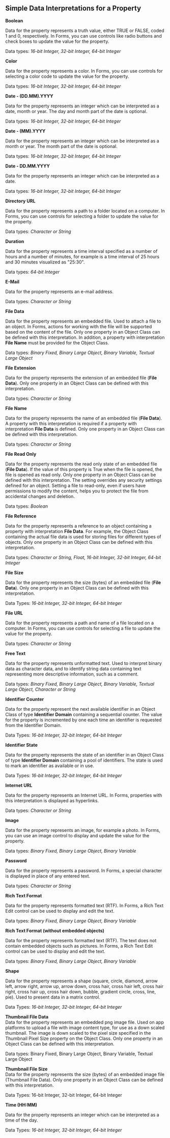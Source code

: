 ## Simple Data Interpretations for a Property

**Boolean**

Data for the property represents a truth value, either TRUE or FALSE, coded 1 and 0, respectively. In Forms, you can use controls like radio buttons and check boxes to update the value for the property.

Data types: <span style="FONT-STYLE: italic">16-bit Integer, 32-bit Integer, 64-bit Integer

**Color**

Data for the property represents a color. In Forms, you can use controls for selecting a color code to update the value for the property.

Data types: <span style="FONT-STYLE: italic">16-bit Integer, 32-bit Integer, 64-bit Integer

**Date - (DD.MM).YYYY**

Data for the property represents an integer which can be interpreted as a date, month or year. The day and month part of the date is optional.

Data types: <span style="FONT-STYLE: italic">16-bit Integer, 32-bit Integer, 64-bit Integer

**Date - (MM).YYYY**

Data for the property represents an integer which can be interpreted as a month or year. The month part of the date is optional.

Data types: <span style="FONT-STYLE: italic">16-bit Integer, 32-bit Integer, 64-bit Integer

**Date - DD.MM.YYYY**

Data for the property represents an integer which can be interpreted as a date.

Data types: <span style="FONT-STYLE: italic">16-bit Integer, 32-bit Integer, 64-bit Integer

**Directory URL**

Data for the property represents a path to a folder located on a computer. In Forms, you can use controls for selecting a folder to update the value for the property.

Data types: <span style="FONT-STYLE: italic">Character or String

**Duration**

Data for the property represents a time interval specified as a number of hours and a number of minutes, for example is a time interval of 25 hours and 30 minutes visualized as "25:30".

Data types: <span style="FONT-STYLE: italic">64-bit Integer

**E-Mail**

Data for the property represents an e-mail address.

Data types: <span style="FONT-STYLE: italic">Character or String

**File Data**

Data for the property represents an embedded file. Used to attach a file to an object. In Forms, actions for working with the file will be supported based on the content of the file. Only one property in an Object Class can be defined with this interpretation. In addition, a property with interpretation **File Name** must be provided for the Object Class.

Data types: <span style="FONT-STYLE: italic">Binary Fixed, Binary Large Object, Binary Variable, Textual Large Object

**File Extension**

Data for the property represents the extension of an embedded file (**File Data**). Only one property in an Object Class can be defined with this interpretation.

Data types: <span style="FONT-STYLE: italic">Character or String

**File Name**

Data for the property represents the name of an embedded file (**File Data**). A property with this interpretation is required if a property with interpretation **File Data** is defined. Only one property in an Object Class can be defined with this interpretation.

Data types: <span style="FONT-STYLE: italic">Character or String

**File Read Only**

Data for the property represents the read only state of an embedded file (**File Data**). If the value of this property is True when the file is opened, the file is opened as read only. Only one property in an Object Class can be defined with this interpretation. The setting overrides any security settings defined for an object. Setting a file to read-only, even if users have permissions to modify the content, helps you to protect the file from accidental changes and deletion.

Data types: <span style="FONT-STYLE: italic">Boolean

**File Reference**

Data for the property represents a reference to an object containing a property with interpretation **File Data**. For example, the Object Class containing the actual file data is used for storing files for different types of objects. Only one property in an Object Class can be defined with this interpretation.

Data types: <span style="FONT-STYLE: italic">Character or String, Float, 16-bit Integer, 32-bit Integer, 64-bit Integer

**File Size**

Data for the property represents the size (bytes) of an embedded file (**File Data**). Only one property in an Object Class can be defined with this interpretation.

Data Types: <span style="FONT-STYLE: italic">16-bit Integer, 32-bit Integer, 64-bit Integer

**File URL**

Data for the property represents a path and name of a file located on a computer. In Forms, you can use controls for selecting a file to update the value for the property.

Data types: <span style="FONT-STYLE: italic">Character or String

**Free Text**

Data for the property represents unformatted text. Used to interpret binary data as character data, and to identify string data containing text representing more descriptive information, such as a comment.

Data types: <span style="FONT-STYLE: italic">Binary Fixed, Binary Large Object, Binary Variable, Textual Large Object, Character or String

**Identifier Counter**

Data for the property represent the next available identifier in an Object Class of type **Identifier Domain** containing a sequential counter. The value for the property is incremented by one each time an identifier is requested from the Identifier Domain.

Data Types: <span style="FONT-STYLE: italic">16-bit Integer, 32-bit Integer, 64-bit Integer

**Identifier State**

Data for the property represents the state of an identifier in an Object Class of type **Identifier Domain** containing a pool of identifiers. The state is used to mark an identifier as available or in use.

Data Types: <span style="FONT-STYLE: italic">16-bit Integer, 32-bit Integer, 64-bit Integer

**Internet URL**

Data for the property represents an Internet URL. In Forms, properties with this interpretation is displayed as hyperlinks.

Data types: <span style="FONT-STYLE: italic">Character or String

**Image**

Data for the property represents an image, for example a photo. In Forms, you can use an image control to display and update the value for the property.

Data types: <span style="FONT-STYLE: italic">Binary Fixed, Binary Large Object, Binary Variable

**Password**

Data for the property represents a password. In Forms, a special character is displayed in place of any entered text.

Data types: <span style="FONT-STYLE: italic">Character or String

**Rich Text Format**

Data for the property represents formatted text (RTF). In Forms, a Rich Text Edit control can be used to display and edit the text.

Data types: <span style="FONT-STYLE: italic">Binary Fixed, Binary Large Object, Binary Variable

**Rich Text Format (without embedded objects)**

Data for the property represents formatted text (RTF). The text does not contain embedded objects such as pictures. In Forms, a Rich Text Edit control can be used to display and edit the text.

Data types: <span style="FONT-STYLE: italic">Binary Fixed, Binary Large Object, Binary Variable

**Shape**

Data for the property represents a shape (square, circle, diamond, arrow left, arrow right, arrow up, arrow down, cross hair, cross hair left, cross hair right, cross hair up, cross hair down, bubble, gradient circle, cross, line, pie). Used to present data in a matrix control.

Data Types: <span style="FONT-STYLE: italic">16-bit Integer, 32-bit Integer, 64-bit Integer

**Thumbnail File Data**  
Data for the property represents an embedded png image file. Used on app platforms to upload a file with image content type, for use as a down scaled thumbnail. The image is down scaled to the pixel size specified in the Thumbnail Pixel Size property on the Object Class. Only one property in an Object Class can be defined with this interpretation.  

Data types: Binary Fixed, Binary Large Object, Binary Variable, Textual Large Object  

**Thumbnail File Size**  
Data for the property represents the size (bytes) of an embedded image file (Thumbnail File Data). Only one property in an Object Class can be defined with this interpretation.  

Data Types: 16-bit Integer, 32-bit Integer, 64-bit Integer  

**Time (HH:MM)**

Data for the property represents an integer which can be interpreted as a time of the day.

Data Types: <span style="FONT-STYLE: italic">16-bit Integer, 32-bit Integer, 64-bit Integer